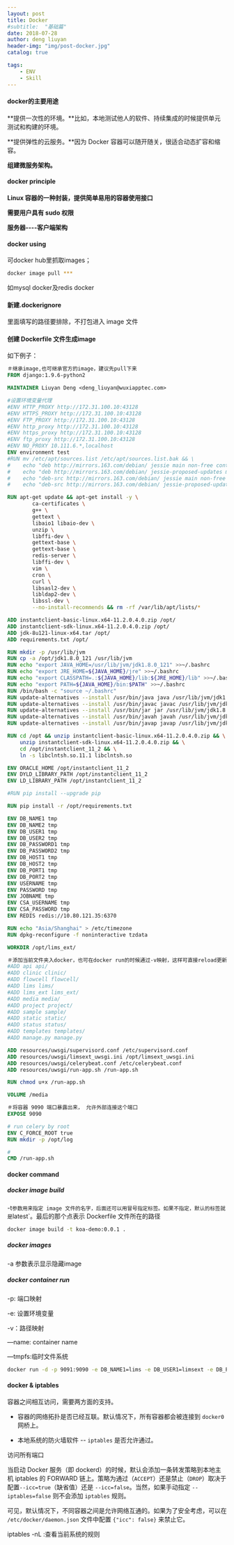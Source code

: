 ```yaml
---
layout: post
title: Docker
#subtitle:  "基础篇"
date: 2018-07-28
author: deng liuyan
header-img: "img/post-docker.jpg"
catalog: true

tags:
    - ENV
    - Skill
---
```



#### docker的主要用途

**提供一次性的环境。**比如，本地测试他人的软件、持续集成的时候提供单元测试和构建的环境。

**提供弹性的云服务。**因为 Docker 容器可以随开随关，很适合动态扩容和缩容。

**组建微服务架构。**

#### docker principle

**Linux 容器的一种封装，提供简单易用的容器使用接口**

**需要用户具有 sudo 权限**

**服务器----客户端架构**

#### docker using

可docker hub里抓取images；

```bash
docker image pull ***
```

如mysql docker及redis docker

#### 新建.dockerignore

里面填写的路径要排除，不打包进入 image 文件

#### 创建 Dockerfile 文件生成image

如下例子：

```dockerfile
＃继承image,也可继承官方的image，建议先pull下来
FROM django:1.9.6-python2

MAINTAINER Liuyan Deng <deng_liuyan@wuxiapptec.com>

#设置环境变量代理
#ENV HTTP_PROXY http://172.31.100.10:43128
#ENV HTTPS_PROXY http://172.31.100.10:43128
#ENV FTP_PROXY http://172.31.100.10:43128
#ENV http_proxy http://172.31.100.10:43128
#ENV https_proxy http://172.31.100.10:43128
#ENV ftp_proxy http://172.31.100.10:43128
#ENV NO_PROXY 10.111.6.*,localhost
ENV environment test
#RUN mv /etc/apt/sources.list /etc/apt/sources.list.bak && \
#    echo "deb http://mirrors.163.com/debian/ jessie main non-free contrib" >/etc/apt/sources.list && \
#    echo "deb http://mirrors.163.com/debian/ jessie-proposed-updates main non-free contrib" >>/etc/apt/sources.list && \
#    echo "deb-src http://mirrors.163.com/debian/ jessie main non-free contrib" >>/etc/apt/sources.list && \
#    echo "deb-src http://mirrors.163.com/debian/ jessie-proposed-updates main non-free contrib" >>/etc/apt/sources.list

RUN apt-get update && apt-get install -y \
        ca-certificates \
        g++ \
        gettext \
        libaio1 libaio-dev \
        unzip \
        libffi-dev \
        gettext-base \
        gettext-base \
        redis-server \
        libffi-dev \
        vim \
        cron \
        curl \
        libsasl2-dev \
        libldap2-dev \
        libssl-dev \
        --no-install-recommends && rm -rf /var/lib/apt/lists/*

ADD instantclient-basic-linux.x64-11.2.0.4.0.zip /opt/
ADD instantclient-sdk-linux.x64-11.2.0.4.0.zip /opt/
ADD jdk-8u121-linux-x64.tar /opt/
ADD requirements.txt /opt/

RUN mkdir -p /usr/lib/jvm
RUN cp -a /opt/jdk1.8.0_121 /usr/lib/jvm
RUN echo "export JAVA_HOME=/usr/lib/jvm/jdk1.8.0_121" >>~/.bashrc
RUN echo "export JRE_HOME=${JAVA_HOME}/jre" >>~/.bashrc
RUN echo "export CLASSPATH=.:${JAVA_HOME}/lib:${JRE_HOME}/lib" >>~/.bashrc
RUN echo "export PATH=${JAVA_HOME}/bin:$PATH" >>~/.bashrc
RUN /bin/bash -c "source ~/.bashrc"
RUN update-alternatives --install /usr/bin/java java /usr/lib/jvm/jdk1.8.0_121/bin/java 300
RUN update-alternatives --install /usr/bin/javac javac /usr/lib/jvm/jdk1.8.0_121/bin/javac 300
RUN update-alternatives --install /usr/bin/jar jar /usr/lib/jvm/jdk1.8.0_121/bin/jar 300
RUN update-alternatives --install /usr/bin/javah javah /usr/lib/jvm/jdk1.8.0_121/bin/javah 300
RUN update-alternatives --install /usr/bin/javap javap /usr/lib/jvm/jdk1.8.0_121/bin/javap 300

RUN cd /opt && unzip instantclient-basic-linux.x64-11.2.0.4.0.zip && \
    unzip instantclient-sdk-linux.x64-11.2.0.4.0.zip && \
    cd /opt/instantclient_11_2 && \
    ln -s libclntsh.so.11.1 libclntsh.so

ENV ORACLE_HOME /opt/instantclient_11_2
ENV DYLD_LIBRARY_PATH /opt/instantclient_11_2
ENV LD_LIBRARY_PATH /opt/instantclient_11_2

#RUN pip install --upgrade pip

RUN pip install -r /opt/requirements.txt

ENV DB_NAME1 tmp
ENV DB_NAME2 tmp
ENV DB_USER1 tmp
ENV DB_USER2 tmp
ENV DB_PASSWORD1 tmp
ENV DB_PASSWORD2 tmp
ENV DB_HOST1 tmp
ENV DB_HOST2 tmp
ENV DB_PORT1 tmp
ENV DB_PORT2 tmp
ENV USERNAME tmp
ENV PASSWORD tmp
ENV JOBNAME tmp
ENV CSA_USERNAME tmp
ENV CSA_PASSWORD tmp
ENV REDIS redis://10.80.121.35:6370

RUN echo "Asia/Shanghai" > /etc/timezone
RUN dpkg-reconfigure -f noninteractive tzdata

WORKDIR /opt/lims_ext/

＃添加当前文件夹入docker，也可在docker run的时候通过-v映射，这样可直接reload更新代码
#ADD api api/
#ADD clinic clinic/
#ADD flowcell flowcell/
#ADD lims lims/
#ADD lims_ext lims_ext/
#ADD media media/
#ADD project project/
#ADD sample sample/
#ADD static static/
#ADD status status/
#ADD templates templates/
#ADD manage.py manage.py

ADD resources/uwsgi/supervisord.conf /etc/supervisord.conf
ADD resources/uwsgi/limsext_uwsgi.ini /opt/limsext_uwsgi.ini
ADD resources/uwsgi/celerybeat.conf /etc/celerybeat.conf
ADD resources/uwsgi/run-app.sh /run-app.sh

RUN chmod u+x /run-app.sh

VOLUME /media

＃将容器 9090 端口暴露出来， 允许外部连接这个端口
EXPOSE 9090

# run celery by root
ENV C_FORCE_ROOT true
RUN mkdir -p /opt/log

#
CMD /run-app.sh
```

#### docker command

##### docker image build

-t`参数用来指定 image 文件的名字，后面还可以用冒号指定标签。如果不指定，默认的标签就是`latest`。最后的那个点表示 Dockerfile 文件所在的路径

```bash
docker image build -t koa-demo:0.0.1 .
```

##### docker images 

-a 参数表示显示隐藏image

##### docker container run 

-p: 端口映射

-e: 设置环境变量

-v：路径映射

—name: container name

—tmpfs:临时文件系统

```bash
docker run -d -p 9091:9090 -e DB_NAME1=lims -e DB_USER1=limsext -e DB_PASSWORD1=mrcf4034vpfr -e DB_HOST1=10.80.121.169 -e DB_PORT1=1521  -e DB_NAME2=lims -e DB_USER2=clinical -e DB_PASSWORD2=qgJK2277 -e DB_HOST2=10.80.121.169 -e DB_PORT2=1521 -e USERNAME=lims-ext -e PASSWORD=1234qwer -e JOBNAME=limsext_sample_merge_production -e REDIS=redis://10.111.6.5:6379 -e CSA_USERNAME=huang_wenhui@wuxiapptec.com -e CSA_PASSWORD=Huang_wenhui@123456 -e environment=production -e NO_PROXY="10.111.6.2,10.111.6.5,10.111.6.4,localhost" -v /home/lims-ext/media:/media -v /home/lims-ext/limsext-backend:/opt/lims_ext --tmpfs /var/tmp/ --tmpfs /tmp/ --tmpfs /run/ --name lims_ext_uwsgi_container lims_ext_uwsgi
```

#### docker & iptables

容器之间相互访问，需要两方面的支持。

- 容器的网络拓扑是否已经互联。默认情况下，所有容器都会被连接到 `docker0` 网桥上。

- 本地系统的防火墙软件 -- `iptables` 是否允许通过。

访问所有端口

  当启动 Docker 服务（即 dockerd）的时候，默认会添加一条转发策略到本地主机 iptables 的 FORWARD 链上。策略为通过（`ACCEPT`）还是禁止（`DROP`）取决于配置`--icc=true`（缺省值）还是 `--icc=false`。当然，如果手动指定 `--iptables=false` 则不会添加 `iptables` 规则。

  可见，默认情况下，不同容器之间是允许网络互通的。如果为了安全考虑，可以在 `/etc/docker/daemon.json` 文件中配置 `{"icc": false}` 来禁止它。

  iptables -nL :查看当前系统的规则